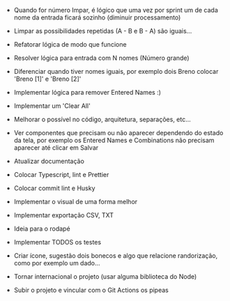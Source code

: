 - Quando for número Impar, é lógico que uma vez por sprint um de cada nome da entrada ficará sozinho (diminuir processamento)
- Limpar as possibilidades repetidas (A - B e B - A) são iguais...

- Refatorar lógica de modo que funcione

- Resolver lógica para entrada com N nomes (Número grande)

- Diferenciar quando tiver nomes iguais, por exemplo dois Breno colocar 'Breno [1]' e 'Breno [2]'
- Implementar lógica para remover Entered Names :)
- Implementar um 'Clear All'

- Melhorar o possível no código, arquitetura, separações, etc...
- Ver componentes que precisam ou não aparecer dependendo do estado da tela, por exemplo os Entered Names e Combinations não precisam aparecer até clicar em Salvar

- Atualizar documentação
- Colocar Typescript, lint e Prettier
- Colocar commit lint e Husky

- Implementar o visual de uma forma melhor

- Implementar exportação CSV, TXT
- Ideia para o rodapé

- Implementar TODOS os testes

- Criar ícone, sugestão dois bonecos e algo que relacione randorização, como por exemplo um dado...
- Tornar internacional o projeto (usar alguma biblioteca do Node)

- Subir o projeto e vincular com o Git Actions os pipeas